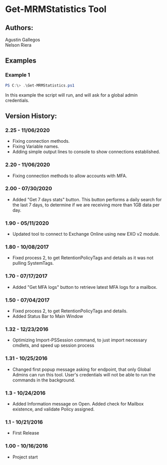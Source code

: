 ﻿# Get-MRMStatistics Tool

## Authors:  
Agustin Gallegos  
Nelson Riera  

## Examples  
### Example 1  
```powershell
PS C:\> .\Get-MRMStatistics.ps1
```
In this example the script will run, and will ask for a global admin credentials.  

## Version History:  

### 2.25 - 11/06/2020  
 - Fixing connection methods.  
 - Fixing Variable names.  
 - Adding simple output lines to console to show connections established.  

### 2.20 - 11/06/2020  
 - Fixing connection methods to allow accounts with MFA.  

### 2.00 - 07/30/2020
 - Added "Get 7 days stats" button. This button performs a daily search for the last 7 days, to determine if we are receiving more than 1GB data per day.  

### 1.90 - 05/11/2020  
 - Updated tool to connect to Exchange Online using new EXO v2 module.  

### 1.80 - 10/08/2017  
 - Fixed process 2, to get RetentionPolicyTags and details as it was not pulling SystemTags.  

### 1.70 - 07/17/2017  
 - Added "Get MFA logs" button to retrieve latest MFA logs for a mailbox.  

### 1.50 - 07/04/2017  
 - Fixed process 2, to get RetentionPolicyTags and details.
 - Added Status Bar to Main Window

### 1.32 - 12/23/2016
 - Optimizing Import-PSSession command, to just import necessary cmdlets, and speed up session process

### 1.31 - 10/25/2016
 - Changed first popup message asking for endpoint, that only Global Admins can run this tool. User's credentials will not be able to run the commands in the background.

### 1.3  - 10/24/2016
 - Added Information message on Open. Added check for Mailbox existence, and validate Policy assigned.    

### 1.1  - 10/21/2016
 - First Release

###	1.00 - 10/16/2016
 - Project start